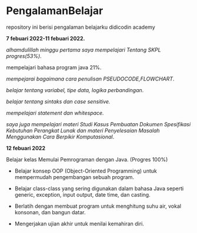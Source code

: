 # PengalamanBelajar
repository ini berisi pengalaman belajarku didicodin academy

**7 febuari 2022-11 febuari 2022.**

*alhamdulillah minggu pertama saya mempelajari Tentang SKPL progres(53%)*.

mempelajari bahasa program java 21%.

*mempejarai bagaimana cara penulisan PSEUDOCODE,FLOWCHART*.

*belajar tentang variabel, tipe data, logika perbandingan*.

*belajar tentang sintaks dan case sensitive.*

*mempelajari statement dan whitespace.*

*saya juga mempelajari materi  Studi Kasus Pembuatan Dokumen Spesifikasi Kebutuhan Perangkat Lunak dan materi Penyelesaian Masalah Menggunakan Cara Berpikir Komputasional*.

**12 febuari 2022**  

Belajar kelas Memulai Pemrograman dengan Java. (Progres 100%)

  * Belajar konsep OOP (Object-Oriented Programming) untuk mempermudah pengembangan sebuah program.

  * Belajar class-class yang sering digunakan dalam bahasa Java seperti generic, exception, input output, date time, dan casting. 

  * Berlatih dengan membuat program untuk menghitung suhu air, vokal konsonan, dan bangun datar. 

  * Mengerjakan ujian akhir untuk menilai kemahiran diri.
